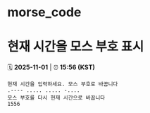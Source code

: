 # morse_code
# 현재 시간을 모스 부호 표시
<!-- MORSE_TIME_START -->
🗓️ **2025-11-01** | ⏰ **15:56 (KST)**

```
현재 시간을 입력하세요. 모스 부호로 바꿉니다
.---- ..... ..... -....
모스 부호를 다시 현재 시간으로 바꿉니다
1556
```
<!-- MORSE_TIME_END -->

